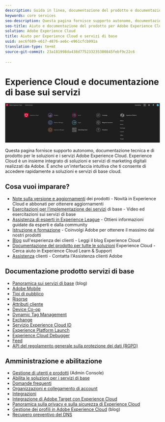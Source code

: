 ```yaml
---
description: Guida in linea, documentazione del prodotto e documentazione tecnica per Adobe Experience Cloud. Experience Cloud è un insieme integrato di soluzioni e servizi di marketing digitali realizzati da Adobe.
keywords: core services
seo-description: Questa pagina fornisce supporto autonomo, documentazione del prodotto e documentazione tecnica per Experience Cloud.
seo-title: Aiuto e documentazione del prodotto per Adobe Experience Cloud e i servizi di base.
solution: Adobe Experience Cloud
title: Aiuto per Experience Cloud e servizi di base
uuid: aec6f689-e617-4876-ae6c-e961cfcb991a
translation-type: tm+mt
source-git-commit: 23a181998da438d775233235300845febf9c22c6

---
```



# Experience Cloud e documentazione di base sui servizi

![Experience Cloud](assets/banner.png)

Questa pagina fornisce supporto autonomo, documentazione tecnica e di prodotto per le soluzioni e i servizi Adobe Experience Cloud. Experience Cloud è un insieme integrato di soluzioni e servizi di marketing digitali realizzati da Adobe. È anche un'interfaccia intuitiva che ti consente di accedere rapidamente a soluzioni e servizi di base cloud.

## Cosa vuoi imparare?

* [Note sulla versione e aggiornamenti](https://docs.adobe.com/content/help/en/release-notes/experience-cloud/current.html) dei prodotti - Novità in Experience Cloud e abbonati per ottenere aggiornamenti
* [Esercitazioni per l’implementazione dei servizi](https://docs.adobe.com/content/help/en/core-services-learn/tutorials/overview.html) di base - Video ed esercitazioni sui servizi di base
* [Assistenza di esperti in Experience League](https://landing.adobe.com/experience-league/) - Ottieni informazioni guidate da esperti e dalla community
* [Istruzione e formazione](https://helpx.adobe.com/learning.html?promoid=KAUDK) - Coinvolgi Adobe per ottenere il massimo dai nostri prodotti
* [Blog](https://theblog.adobe.com/customer-experience/) sull'esperienza dei clienti - Leggi il blog Experience Cloud
* [Documentazione del prodotto per tutte le soluzioni](https://docs.adobe.com/content/help/en/experience-cloud/user-guides/home.html) Experience Cloud - Cerca aiuto in Experience Cloud Learn &amp; Support
* [Assistenza](https://helpx.adobe.com/contact/enterprise-support.ec.html) clienti - Contatta l'Assistenza clienti Adobe

## Documentazione prodotto servizi di base

* [Panoramica sui servizi di base](https://theblog.adobe.com/part-2-capturing-leveraging-consumer-behavior-adobe-marketing-cloud/) (blog)
* [Adobe Mobile](https://docs.adobe.com/content/help/en/mobile-services/using/home.html)
* [Tipi di pubblico](https://docs.adobe.com/content/help/en/core-services/interface/audiences/audience-library.html)
* [Risorse](experience-cloud-assets/experience-cloud-assets.md)
* [Attributi cliente](https://docs.adobe.com/content/help/en/core-services/interface/customer-attributes/attributes.html)
* [Device Co-op](https://docs.adobe.com/content/help/en/device-co-op/using/home.html)
* [Dynamic Tag Management](https://docs.adobe.com/content/help/en/dtm/using/dtm-home.html)
* [Exchange](https://experiencecloud.adobeexchange.com/)
* [Servizio Experience Cloud ID](https://docs.adobe.com/content/help/en/id-service/using/home.html)
* [Experience Platform Launch](https://docs.adobelaunch.com/)
* [Experience Cloud Debugger](https://marketing.adobe.com/resources/help/en_US/experience-cloud-debugger/)
* [Feed](feed.md)
* [API del regolamento generale sulla protezione dei dati (RGPD)](https://www.adobe.io/apis/experiencecloud/gdpr.html)

## Amministrazione e abilitazione

* [Gestione di utenti e prodotti](admin-getting-started/admin-getting-started.md) (Admin Console)
* [Abilita le soluzioni per i servizi di base](core-services/core-services.md)
* [Domande frequenti](admin-getting-started/admin-getting-started.md)
* [Organizzazioni e collegamento di account](admin-getting-started/organizations.md)
* [Integrazioni](marketing-cloud-integrations.md)
* [Integrazione di Adobe Target con Experience Cloud](https://docs.adobe.com/content/help/en/target/using/integrate/a4t/a4t.html)
* [Panoramica sulla privacy e sulla sicurezza di Experience Cloud](assets/Adobe-Marketing-Cloud-Privacy-and-Security-Overview.pdf)
* [Gestione dei profili in Adobe Experience Cloud](https://theblog.adobe.com/profile-management-adobe-marketing-cloud-comes-together/) (blog)
* [Recupero preventivo del DNS](admin-getting-started/admin-getting-started.md#concept_6BC8C6856E3644F8956D7AD0A96383B7)
